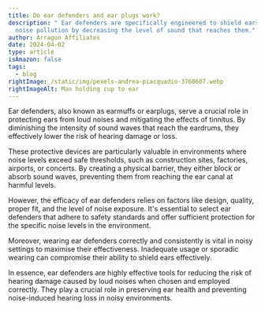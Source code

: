 ```yaml
---
title: Do ear defenders and ear plugs work?
description: " Ear defenders are specifically engineered to shield ears from
  noise pollution by decreasing the level of sound that reaches them."
author: Arragon Affiliates
date: 2024-04-02
type: article
isAmazon: false
tags:
  - blog
rightImage: /static/img/pexels-andrea-piacquadio-3760607.webp
rightImageAlt: Man holding cup to ear
---
```

Ear defenders, also known as earmuffs or earplugs, serve a crucial role in protecting ears from loud noises and mitigating the effects of tinnitus. By diminishing the intensity of sound waves that reach the eardrums, they effectively lower the risk of hearing damage or loss.

These protective devices are particularly valuable in environments where noise levels exceed safe thresholds, such as construction sites, factories, airports, or concerts. By creating a physical barrier, they either block or absorb sound waves, preventing them from reaching the ear canal at harmful levels.

However, the efficacy of ear defenders relies on factors like design, quality, proper fit, and the level of noise exposure. It's essential to select ear defenders that adhere to safety standards and offer sufficient protection for the specific noise levels in the environment.

Moreover, wearing ear defenders correctly and consistently is vital in noisy settings to maximise their effectiveness. Inadequate usage or sporadic wearing can compromise their ability to shield ears effectively.

In essence, ear defenders are highly effective tools for reducing the risk of hearing damage caused by loud noises when chosen and employed correctly. They play a crucial role in preserving ear health and preventing noise-induced hearing loss in noisy environments.
